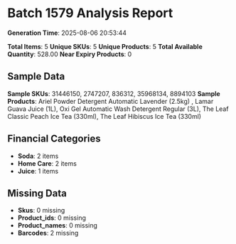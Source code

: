 # Batch 1579 Analysis Report

**Generation Time**: 2025-08-06 20:53:44

**Total Items**: 5
**Unique SKUs**: 5
**Unique Products**: 5
**Total Available Quantity**: 528.00
**Near Expiry Products**: 0

## Sample Data
**Sample SKUs**: 31446150, 2747207, 836312, 35968134, 8894103
**Sample Products**: Ariel Powder Detergent Automatic Lavender (2.5kg) , Lamar Guava Juice (1L), Oxi Gel Automatic Wash Detergent Regular (3L), The Leaf Classic Peach Ice Tea (330ml), The Leaf Hibiscus Ice Tea (330ml)

## Financial Categories
- **Soda**: 2 items
- **Home Care**: 2 items
- **Juice**: 1 items

## Missing Data
- **Skus**: 0 missing
- **Product_ids**: 0 missing
- **Product_names**: 0 missing
- **Barcodes**: 2 missing
